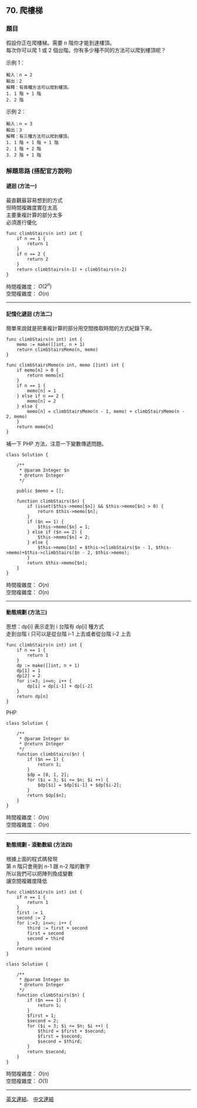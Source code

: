 ## 70. 爬樓梯

### 題目

假設你正在爬樓梯。需要 n 階你才能到達樓頂。
<br>
每次你可以爬 1 或 2 個台階。你有多少種不同的方法可以爬到樓頂呢？

示例 1：
```
輸入：n = 2
輸出：2
解釋：有兩種方法可以爬到樓頂。
1. 1 階 + 1 階
2. 2 階
```
示例 2：
```
輸入：n = 3
輸出：3
解釋：有三種方法可以爬到樓頂。
1. 1 階 + 1 階 + 1 階
2. 1 階 + 2 階
3. 2 階 + 1 階
```

### 解題思路 (搭配官方說明)

#### 遞迴 (方法一)
最直觀最容易想到的方式<br>
但時間複雜度實在太高<br>主要重複計算的部分太多<br>必須進行優化

```
func climbStairs(n int) int {
    if n == 1 {
        return 1
    }
    if n == 2 {
        return 2
    }
    return climbStairs(n-1) + climbStairs(n-2)
}
```

時間複雜度：
$O(2^n)$ <br>
空間複雜度：
$O(n)$
***

#### 記憶化遞迴 (方法二)
簡單來說就是把重複計算的部分用空間換取時間的方式紀錄下來。

```
func climbStairs(n int) int {
    memo := make([]int, n + 1)
    return climbStairsMemo(n, memo)
}

func climbStairsMemo(n int, memo []int) int {
    if memo[n] > 0 {
        return memo[n]
    }
    if n == 1 {
        memo[n] = 1
    } else if n == 2 {
        memo[n] = 2
    } else {
        memo[n] = climbStairsMemo(n - 1, memo) + climbStairsMemo(n - 2, memo)
    }
    return memo[n]
}
```

補一下 PHP 方法，注意一下變數傳遞問題。
```
class Solution {

    /**
     * @param Integer $n
     * @return Integer
     */

    public $memo = [];

    function climbStairs($n) {
        if (isset($this->memo[$n]) && $this->memo[$n] > 0) {
            return $this->memo[$n];
        } 
        if ($n == 1) {
            $this->memo[$n] = 1;
        } else if ($n == 2) {
            $this->memo[$n] = 2;
        } else {
            $this->memo[$n] = $this->climbStairs($n - 1, $this->memo)+$this->climbStairs($n - 2, $this->memo);
        }
        return $this->memo[$n];
    }
}
```

時間複雜度：
$O(n)$ <br>
空間複雜度：
$O(n)$
***

#### 動態規劃 (方法三)
思想：dp[i] 表示走到 i 台階有 dp[i] 種方式<br>走到台階 i 只可以是從台階 i-1 上去或者從台階 i-2 上去

```
func climbStairs(n int) int {
    if n == 1 {
        return 1
    }
    dp := make([]int, n + 1)
    dp[1] = 1
    dp[2] = 2
    for i:=3; i<=n; i++ {
        dp[i] = dp[i-1] + dp[i-2]
    }
    return dp[n]
}
```

PHP

```
class Solution {

    /**
     * @param Integer $n
     * @return Integer
     */
    function climbStairs($n) {
        if ($n == 1) {
            return 1;
        }
        $dp = [0, 1, 2];
        for ($i = 3; $i <= $n; $i ++) {
            $dp[$i] = $dp[$i-1] + $dp[$i-2];
        }
        return $dp[$n];
    }
}
```

時間複雜度：
$O(n)$ <br>
空間複雜度：
$O(n)$
***


#### 動態規劃 - 滾動數組 (方法四)
根據上面的程式碼發現<br>
第 n 階只會用到 n-1 跟 n-2 階的數字<br>
所以我們可以把陣列換成變數<br>
讓空間複雜度降低<br>

```
func climbStairs(n int) int {
    if n == 1 {
        return 1
    }
    first := 1
    second := 2
    for i:=3; i<=n; i++ {
        third := first + second
        first = second
        second = third
    }
    return second
}
```

```
class Solution {

    /**
     * @param Integer $n
     * @return Integer
     */
    function climbStairs($n) {
        if ($n === 1) {
            return 1;
        }
        $first = 1;
        $second = 2;
        for ($i = 3; $i <= $n; $i ++) {
            $third = $first + $second;
            $first = $second;
            $second = $third;
        }
        return $second;
    }
}
```

時間複雜度：
$O(n)$ <br>
空間複雜度：
$O(1)$
***

[英文連結](https://leetcode.com/problems/climbing-stairs/)、
[中文連結](https://leetcode.cn/problems/climbing-stairs/)



